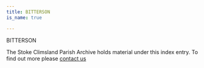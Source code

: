```yaml
---
title: BITTERSON
is_name: true

---
```


BITTERSON


The Stoke Climsland Parish Archive holds material under this index entry. To find out more please [contact us](/contact/)
